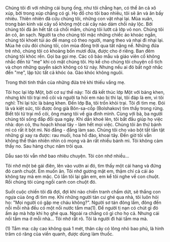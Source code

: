Chúng tôi đi với những cái bụng ống, như tôi chẳng hạn, có thể ăn cả xô xúp, bởi trong xúp chẳng có gì. Họ đổ cho tôi bao nhiêu, tôi sẽ ăn và ăn bấy nhiêu. Thiên nhiên đã cứu chúng tôi, những con vật nhại lại. Mùa xuân, trong bản kinh vài cây số không một cái cây nào dám chồi nảy lộc. Bởi chúng tôi đã ăn hết tất cả chồi mầm, chúng tôi lướt cả lớp vỏ non. Chúng tôi ăn cỏ, ăn sạch. Người ta cho chúng tôi mặc những chiếc áo khoác ngắn, chúng tôi khoét túi áo để mang cỏ theo người, mang theo và nhại đi nhại lại. Mùa hè cứu đói chúng tôi, còn mùa đông trời qua tất nặng nề. Những đứa trẻ nhỏ, chúng tôi có khoảng bốn mươi đứa, được cho ở riêng. Ban đêm chúng tôi khóc rền. Gọi ba gọi mẹ. Các cô bảo mẫu và giáo viên cố không nhắc đến từ "mẹ" khi có mặt chúng tôi. Họ kể cho chúng tôi chuyện cổ tích và chọn những quyển sách không có từ này. Nhưng nếu ai đó bất ngờ nhắc đến "mẹ", lập tức tất cả khóc òa. Gào khóc không nguôi.

Trong thời tinh thần của những đứa trẻ khi thiếu vắng mẹ.

Tôi học lại lớp Một, bởi cơ sự thế này: Tôi đã kết thúc lớp Một với bảng khen, nhưng khi tôi trại mồ côi và người ta hỏi em nào bị thi lại, tôi đáp là em, vì tôi nghĩ: Thi lại tức là bảng khen. Đến lớp Ba, tôi trốn khỏi trại. Tôi đi tìm mẹ. Đói lả và kiệt sức, tôi được ông già Bôn-sa-cốp (Bolshakov) tìm thấy trong rừng. Biết tôi từ trại mồ côi, ông mang tôi về gia đình mình. Cùng với bà, ba người chúng tôi sống đắp đổi qua ngày. Khi dần khoẻ lên, tôi bắt đầu giúp họ việc nhà: dọn cỏ, thu hoạch khoai tây - làm hết mọi việc. Chúng tôi ăn thứ bánh mì có rất ít bột mì. Nó đắng - đắng làm sao. Chúng tôi cho vào bột tất tần tật những gì xay ra được: rau muối, hoa hồ đào, khoai tây. Đến giờ tôi vẫn không thể thản nhiên nhìn cỏ mọng và ăn rất nhiều bánh mì. Tôi không cảm thấy no. Sau hàng chục năm trôi qua.

Dẫu sao tôi vẫn nhớ bao nhiêu chuyện. Tôi còn nhớ nhiều...

Tôi nhớ một bé gái điên, lên vào vườn ai đó, tìm thấy một cái hang và đứng đó canh chuột. Em muốn ăn. Tôi nhớ gương mặt em, thậm chí cả cái áo không tay mà em mặc. Có lần tôi lại gần em, em kể tôi nghe về con chuột. Rồi chúng tôi cùng ngồi canh con chuột đó.

Suốt cuộc chiến tôi đã đợi, đợi khi nào chiến tranh chấm dứt, sẽ thắng con ngựa của ông đi tìm mẹ. Khi những người tản cư ghé qua nhà, tôi luôn hỏi họ: "Mọi người có gặp mẹ cháu không?". Người sơ tán đông lắm, đông đến nỗi mỗi nhà đều có một nồi nước tắm ma(1). Để người tị nạn có chút gì đó ấm áp mà hớp khi họ ghé qua. Ngoài ra chẳng có gì cho họ cả. Nhưng cái nồi tắm ma ở mỗi nhà... Tôi nhớ rất rõ. Tôi là người đi hái tắm ma mà.

(1) Tắm ma: cây cao không quá 1 mét, thân cây có lông nhỏ bao phủ, là hình trâm có răng của viền quanh, được dùng làm thuốc.